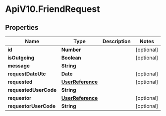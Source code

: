 # ApiV10.FriendRequest

## Properties

Name | Type | Description | Notes
------------ | ------------- | ------------- | -------------
**id** | **Number** |  | [optional] 
**isOutgoing** | **Boolean** |  | [optional] 
**message** | **String** |  | 
**requestDateUtc** | **Date** |  | [optional] 
**requested** | [**UserReference**](UserReference.md) |  | [optional] 
**requestedUserCode** | **String** |  | 
**requestor** | [**UserReference**](UserReference.md) |  | [optional] 
**requestorUserCode** | **String** |  | [optional] 


